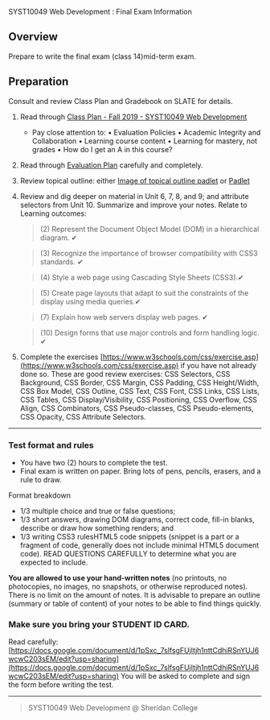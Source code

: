 SYST10049 Web Development
: Final Exam Information

## Overview
Prepare to write the final exam (class 14)mid-term exam. 

## Preparation
Consult and review Class Plan and Gradebook on SLATE for details.

1. Read through [Class Plan - Fall 2019 - SYST10049 Web Development](https://paper.dropbox.com/doc/Class-Plan-Fall-2019-SYST10049-Web-Development--Ak0_wZqDFjDgZsUJqadwvq2WAQ-wvydHcgevTkxsyZWtvRaz)
	* Pay close attention to:  &bull; Evaluation Policies &bull; Academic Integrity and Collaboration &bull; Learning course content &bull; Learning for mastery, not grades &bull; How do I get an A in this course?

2. Read through [Evaluation Plan](https://paper.dropbox.com/doc/Evaluation-Plan-SYST10049--Ak3s3x0Ua5BhAVim9edrBa~9AQ-GdXaQKbKtHLr9eb63vGCN) carefully and completely. 

3. Review topical outline: either [Image of topical outline padlet](http://bajcar.dev.fast.sheridanc.on.ca/project_assets/generic/class_plan_fall2019.png) or [Padlet](https://padlet.com/ellen_bajcar/a8idysdwjlim)

4. Review and dig deeper on material in Unit 6, 7, 8,  and 9; and  attribute selectors from Unit 10. Summarize and improve your notes. Relate to Learning outcomes:

	>(2) Represent the Document Object Model (DOM) in a hierarchical diagram. ✔

	>(3) Recognize the importance of browser compatibility with CSS3 standards. ✔

	>(4) Style a web page using Cascading Style Sheets (CSS3).✔

 	 >(5) Create page layouts that adapt to suit the constraints of the display using media queries.✔

	>(7)  Explain how web servers display web pages. ✔

	>(10)  Design forms that use major controls and form handling logic. ✔

5. Complete the exercises [https://www.w3schools.com/css/exercise.asp](https://www.w3schools.com/css/exercise.asp) if you have not already done so.  These are good review exercises:   CSS Selectors, CSS Background, CSS Border, CSS Margin, CSS Padding, CSS Height/Width, CSS Box Model, CSS Outline, CSS Text, CSS Font, CSS Links, CSS Lists, CSS Tables, CSS Display/Visibility, CSS Positioning, CSS Overflow, CSS Align, CSS Combinators, CSS Pseudo-classes, CSS Pseudo-elements, CSS Opacity, CSS Attribute Selectors.
---
### Test format and rules

-   You have two (2) hours to complete the test.
-   Final exam is written on paper. Bring lots of pens, pencils, erasers, and a rule to draw.

Format breakdown

-   1/3 multiple choice and true or false questions;
-   1/3 short answers, drawing DOM diagrams, correct code, fill-in blanks, describe or draw how something renders; and
-   1/3 writing CSS3 rulesHTML5 code snippets (snippet is a part or a fragment of code, generally does not include minimal HTML5 document code). READ QUESTIONS CAREFULLY to determine what you are expected to include.

**You are allowed to use your hand-written notes**  (no printouts, no photocopies, no images, no snapshots, or otherwise reproduced notes). There is no limit on the amount of notes. It is advisable to prepare an outline (summary or table of content) of your notes to be able to find things quickly.

### Make sure you bring your STUDENT ID CARD.  
Read carefully:  [https://docs.google.com/document/d/1pSxc_7slfsgFUjItjh1nttCdhiRSnYUJ6wcwC203sEM/edit?usp=sharing](https://docs.google.com/document/d/1pSxc_7slfsgFUjItjh1nttCdhiRSnYUJ6wcwC203sEM/edit?usp=sharing)  You will be asked to complete and sign the form before writing the test.

---
> SYST10049 Web Development @ Sheridan College

<!--stackedit_data:
eyJoaXN0b3J5IjpbLTIwMDEyMTgzNTAsLTMzNTE3OTA2MCwtMT
E1MzQ1MDgyNywxNDU5Nzc0NTc0XX0=
-->